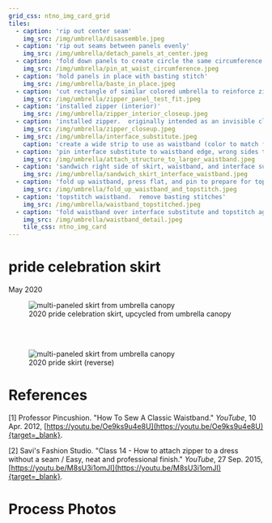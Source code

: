 ```yaml
---
grid_css: ntno_img_card_grid
tiles: 
  - caption: 'rip out center seam'
    img_src: /img/umbrella/disassemble.jpeg
  - caption: 'rip out seams between panels evenly'
    img_src: /img/umbrella/detach_panels_at_center.jpeg
  - caption: 'fold down panels to create circle the same circumference as waist measurement'
    img_src: /img/umbrella/pin_at_waist_circumference.jpeg
  - caption: 'hold panels in place with basting stitch'
    img_src: /img/umbrella/baste_in_place.jpeg
  - caption: 'cut rectangle of similar colored umbrella to reinforce zipper<sup><a href="#references">1</a></sup>'
    img_src: /img/umbrella/zipper_panel_test_fit.jpeg
  - caption: 'installed zipper (interior)'
    img_src: /img/umbrella/zipper_interior_closeup.jpeg
  - caption: 'installed zipper.  originally intended as an invisible closure but had to be expanded for better fit.'
    img_src: /img/umbrella/zipper_closeup.jpeg
  - img_src: /img/umbrella/interface_substitute.jpeg
    caption: 'create a wide strip to use as waistband (color to match final band).  create a long, thick band of scrap umbrella to give the waistband structure<sup><a href="#references">2</a></sup> (any color).'
  - caption: 'pin interface substitute to waistband edge, wrong sides together'
    img_src: /img/umbrella/attach_structure_to_larger_waistband.jpeg
  - caption: 'sandwich right side of skirt, waistband, and interface substitute, then sew together'
    img_src: /img/umbrella/sandwich_skirt_interface_waistband.jpeg
  - caption: 'fold up waistband, press flat, and pin to prepare for topstiching'
    img_src: /img/umbrella/fold_up_waistband_and_topstitch.jpeg
  - caption: 'topstitch waistband.  remove basting stitches'
    img_src: /img/umbrella/waistband_topstitched.jpeg
  - caption: 'fold waistband over interface substitute and topstitch again'
    img_src: /img/umbrella/waistband_detail.jpeg
    tile_css: ntno_img_card
---
```



# pride celebration skirt
May 2020  

<section>
  <figure>
    <img
      src="/img/umbrella/front.jpeg"
      alt="multi-paneled skirt from umbrella canopy"
      title=""
    />
    <figcaption>2020 pride celebration skirt, upcycled from umbrella canopy</figcaption>
  </figure>
</section>
<br>
<br>
<section>
  <figure>
    <img
      src="/img/umbrella/back.jpeg"
      alt="multi-paneled skirt from umbrella canopy"
      title=""
    />
    <figcaption>2020 pride skirt (reverse)</figcaption>
  </figure>
</section>

# References

[1] Professor Pincushion.  "How To Sew A Classic Waistband."  *YouTube*, 10 Apr. 2012, [https://youtu.be/Oe9ks9u4e8U](https://youtu.be/Oe9ks9u4e8U){target=_blank}.  

[2] Savi's Fashion Studio.  "Class 14 - How to attach zipper to a dress without a seam / Easy, neat and professional finish."  *YouTube*, 27 Sep. 2015, [https://youtu.be/M8sU3i1omJI](https://youtu.be/M8sU3i1omJI){target=_blank}.  



# Process Photos


